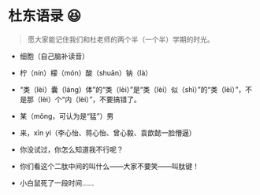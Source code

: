 # 杜东语录 :laughing:

> 愿大家能记住我们和杜老师的两个半（一个半）学期的时光。

* 细胞（自己脑补读音）
* 柠（nín）檬（món）酸（shuān）钠（là）
* “类（lèi）囊（láng）体”的“类（lèi）”是“类（lèi）似（shì）”的“类（lèi）”，不是那（lèi）个“内（lèi）”，不要搞错了。
* 某（mǒng，可认为是“猛”）男
* 来，xīn yí（李心怡、蒋心怡、曾心毅、袁歆懿一脸懵逼）

* 你没试过，你怎么知道我不行呢？
* 你们看这个二肽中间的叫什么——大家不要笑——叫肽键！
* 小白鼠死了一段时间……